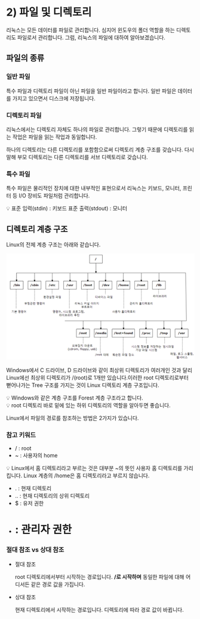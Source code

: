 # 2) 파일 및 디렉토리

리눅스는 모든 데이터를 파일로 관리합니다. 심지어 윈도우의 폴더 역할을 하는 디렉토리도 파일로서 관리합니다. 그럼, 리눅스의 파일에 대하여 알아보겠습니다.

## 파일의 종류

### 일반 파일

특수 파일과 디렉토리 파일이 아닌 파일을 일반 파일이라고 합니다. 일반 파일은 데이터를 가지고 있으면서 디스크에 저장됩니다.

### 디렉토리 파일

리눅스에서는 디렉토리 자체도 하나의 파일로 관리합니다. 그렇기 때문에 디렉토리를 읽는 작업은 파일을 읽는 작업과 동일합니다.

하나의 디렉토리는 다른 디렉토리를 포함함으로써 디렉토리 계층 구조를 갖습니다. 다시 말해 부모 디렉토리는 다른 디렉토리를 서브 디렉토리로 갖습니다.

### 특수 파일

특수 파일은 물리적인 장치에 대한 내부적인 표현으로서 리눅스는 키보드, 모니터, 프린터 등 I/O 장비도 파일처럼 관리합니다.

<aside>
💡 표준 입력(stdin) : 키보드
표준 출력(stdout) : 모니터

</aside>

## 디렉토리 계층 구조

Linux의 전체 계층 구조는 아래와 같습니다.

<p align="center"><img src="../../images/시스템프로그래밍및보안/2) 파일 및 디렉토리-Untitled.png"></p>

Windows에서 C 드라이브, D 드라이브와 같이 최상위 디렉토리가 여러개인 것과 달리 Linux에선 최상위 디렉토리가 /(root)로 1개만 있습니다.이러한 root 디렉토리로부터 뻗어나가는 Tree 구조를 가지는 것이 Linux 디렉토리 계층 구조입니다.

<aside>
💡 Windows와 같은 계층 구조를 Forest 계층 구조라고 합니다.

</aside>

<aside>
💡 root 디렉토리 바로 밑에 있는 하위 디렉토리의 역할을 알아두면 좋습니다.

</aside>

Linux에서 파일의 경로를 참조하는 방법은 2가지가 있습니다.

### 참고 키워드

- / : root
- ~ : 사용자의 home

<aside>
💡 Linux에서 홈 디렉토리라고 부르는 것은 대부분 ~의 뜻인 사용자 홈 디렉토리를 가리킵니다. Linux 계층의 /home은 홈 디렉토리라고 부르지 않습니다.

</aside>

- . : 현재 디렉토리
- .. : 현재 디렉토리의 상위 디렉토리
- $ : 유저 권한
- # : 관리자 권한

### 절대 참조 vs 상대 참조

- 절대 참조
    
    root 디렉토리에서부터 시작하는 경로입니다. **/로 시작하며** 동일한 파일에 대해 어디서든 같은 경로 값을 가집니다.
    
- 상대 참조
    
    현재 디렉토리에서 시작하는 경로입니다. 디렉토리에 따라 경로 값이 바뀝니다.